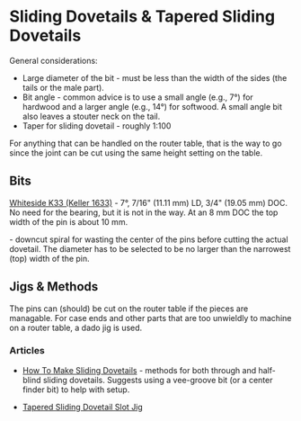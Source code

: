 # Sliding Dovetails & Tapered Sliding Dovetails

General considerations:

* Large diameter of the bit - must be less than the width of the sides (the tails or the male part).
* Bit angle - common advice is to use a small angle (e.g., 7°) for hardwood and a larger angle (e.g., 14°) for softwood. A small angle bit also leaves a stouter neck on the tail.
* Taper for sliding dovetail - roughly 1:100

For anything that can be handled on the router table, that is the way to go since the joint can be cut using the same height setting on the table.

## Bits

[Whiteside K33 (Keller 1633)](https://www.whitesiderouterbits.com/products/K33) - 7°, 7/16" (11.11 mm) LD, 3/4" (19.05 mm) DOC. No need for the bearing, but it is not in the way. At an 8 mm DOC the top width of the pin is about 10 mm.

[]() - downcut spiral for wasting the center of the pins before cutting the actual dovetail. The diameter has to be selected to be no larger than the narrowest (top) width of the pin.

## Jigs & Methods

The pins can (should) be cut on the router table if the pieces are managable. For case ends and other parts that are too unwieldly to machine on a router table, a dado jig is used.

### Articles

* [How To Make Sliding Dovetails](https://www.wwgoa.com/article/making-sliding-dovetails/) - methods for both through and half-blind sliding dovetails. Suggests using a vee-groove bit (or a center finder bit) to help with setup.

* [Tapered Sliding Dovetail Slot Jig](https://atelierdubricoleur.wordpress.com/2012/11/06/tapered-sliding-dovetail-slot-jig-gabarit-pour-rainures-a-queue-daronde-coulissante-fuselee/)
